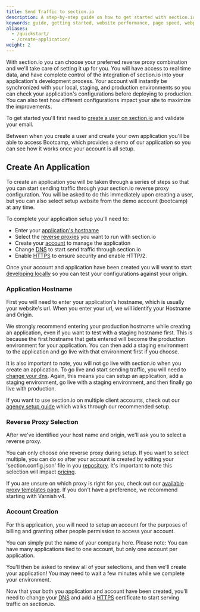 ```yaml
---
title: Send Traffic to section.io
description: A step-by-step guide on how to get started with section.io's CDG.
keywords: guide, getting started, website performance, page speed, webpage speed, website security, content delivery network, CDN
aliases:
  - /quickstart/
  - /create-application/
weight: 2
---
```


With section.io you can choose your preferred reverse proxy combination and we'll take care of setting it up for you. You will have access to real time data, and have complete control of the integration of section.io into your application's development process. Your account will instantly be synchronized with your local, staging, and production environments so you can check your application's configurations before deploying to production. You can also test how different configurations impact your site to maximize the improvements.

To get started you'll first need to [create a user on section.io](https://www.section.io/sign-up-routing/) and validate your email.

Between when you create a user and create your own application you'll be able to access Bootcamp, which provides a demo of our application so you can see how it works once your account is all setup.

## Create An Application

To create an application you will be taken through a series of steps so that you can start sending traffic through your section.io reverse proxy configuration. You will be asked to do this immediately upon creating a user, but you can also select setup website from the demo account (bootcamp) at any time.

To complete your application setup you'll need to:

* Enter your [application's hostname](#application-hostname)
* Select the [reverse proxies](#reverse-proxy-selection) you want to run with section.io
* Create your [account](#account-creation) to manage the application
* Change [DNS](/docs/change-dns) to start send traffic through section.io
* Enable [HTTPS](/docs/setup-https) to ensure security and enable HTTP/2.

Once your account and application have been created you will want to start [developing locally](/docs/local-development) so you can test your configurations against your origin.

### Application Hostname

First you will need to enter your application's hostname, which is usually your website's url. When you enter your url, we will identify your Hostname and Origin.  

We strongly recommend entering your production hostname while creating an application, even if you want to test with a staging hostname first. This is because the first hostname that gets entered will become the production environment for your application. You can then add a staging environment to the application and go live with that environment first if you choose.

It is also important to note, you will not go live with section.io when you create an application. To go live and start sending traffic, you will need to [change your dns](/docs/change-dns). Again, this means you can setup an application, add a staging environment, go live with a staging environment, and then finally go live with production.

If you want to use section.io on multiple client accounts, check out our [agency setup guide](/docs/agency-account-setup/) which walks through our recommended setup.

### Reverse Proxy Selection

After we've identified your host name and origin, we'll ask you to select a reverse proxy.

You can only choose one reverse proxy during setup. If you want to select multiple, you can do so after your account is created by editing your 'section.config.json' file in you [repository](/docs/advanced-configuration/#add-another-reverse-proxy). It's important to note this selection will impact [pricing](https://www.section.io/pricing/).

If you are unsure on which proxy is right for you, check out our [available proxy templates page](/docs/proxy-list/). If you don't have a preference, we recommend starting with Varnish v4.

### Account Creation

For this application, you will need to setup an account for the purposes of billing and granting other people permission to access your account.

You can simply put the name of your company here. Please note: You can have many applications tied to one account, but only one account per application.

You'll then be asked to review all of your selections, and then we'll create your application! You may need to wait a few minutes while we complete your environment.

Now that your both you application and account have been created, you’ll need to change your [DNS](/docs/change-dns) and add a [HTTPS](/docs/setup-https) certificate to start serving traffic on section.io.
